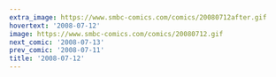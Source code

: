 ```yaml
---
extra_image: https://www.smbc-comics.com/comics/20080712after.gif
hovertext: '2008-07-12'
image: https://www.smbc-comics.com/comics/20080712.gif
next_comic: '2008-07-13'
prev_comic: '2008-07-11'
title: '2008-07-12'
---
```


